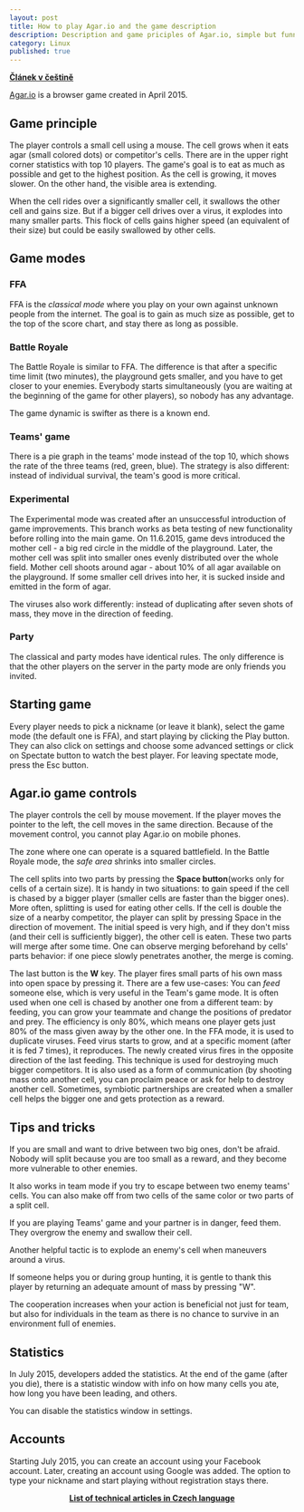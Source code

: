 ```yaml
---
layout: post
title: How to play Agar.io and the game description
description: Description and game priciples of Agar.io, simple but funny browser game originally created in April 2015.
category: Linux
published: true
---
```


**[Článek v češtině]({{site.baseurl}}/web/Agar.io)**

[Agar.io](http://www.agar.io/) is a browser game created in April 2015.

## Game principle
The player controls a small cell using a mouse. The cell grows when it eats agar (small colored dots) or competitor's cells. There are in the upper right corner statistics with top 10 players. The game's goal is to eat as much as possible and get to the highest position. As the cell is growing, it moves slower. On the other hand, the visible area is extending.

When the cell rides over a significantly smaller cell, it swallows the other cell and gains size. But if a bigger cell drives over a virus, it explodes into many smaller parts. This flock of cells gains higher speed (an equivalent of their size) but could be easily swallowed by other cells.

## Game modes
### FFA
FFA is the *classical mode* where you play on your own against unknown people from the internet. The goal is to gain as much size as possible, get to the top of the score chart, and stay there as long as possible.

### Battle Royale
The Battle Royale is similar to FFA. The difference is that after a specific time limit (two minutes), the playground gets smaller, and you have to get closer to your enemies. Everybody starts simultaneously (you are waiting at the beginning of the game for other players), so nobody has any advantage.

The game dynamic is swifter as there is a known end.

### Teams' game
There is a pie graph in the teams' mode instead of the top 10, which shows the rate of the three teams (red, green, blue). The strategy is also different: instead of individual survival, the team's good is more critical.

### Experimental
The Experimental mode was created after an unsuccessful introduction of game improvements. This branch works as beta testing of new functionality before rolling into the main game. On 11.6.2015, game devs introduced the mother cell - a big red circle in the middle of the playground. Later, the mother cell was split into smaller ones evenly distributed over the whole field. Mother cell shoots around agar - about 10% of all agar available on the playground. If some smaller cell drives into her, it is sucked inside and emitted in the form of agar.

The viruses also work differently: instead of duplicating after seven shots of mass, they move in the direction of feeding.

### Party
The classical and party modes have identical rules. The only difference is that the other players on the server in the party mode are only friends you invited.

## Starting game
Every player needs to pick a nickname (or leave it blank), select the game mode (the default one is FFA), and start playing by clicking the Play button. They can also click on settings and choose some advanced settings or click on Spectate button to watch the best player. For leaving spectate mode, press the Esc button.

## Agar.io game controls
The player controls the cell by mouse movement. If the player moves the pointer to the left, the cell moves in the same direction. Because of the movement control, you cannot play Agar.io on mobile phones.

The zone where one can operate is a squared battlefield. In the Battle Royale mode, the *safe area* shrinks into smaller circles.

The cell splits into two parts by pressing the **Space button**(works only for cells of a certain size). It is handy in two situations: to gain speed if the cell is chased by a bigger player (smaller cells are faster than the bigger ones). More often, splitting is used for eating other cells. If the cell is double the size of a nearby competitor, the player can split by pressing Space in the direction of movement. The initial speed is very high, and if they don't miss (and their cell is sufficiently bigger), the other cell is eaten. These two parts will merge after some time. One can observe merging beforehand by cells' parts behavior: if one piece slowly penetrates another, the merge is coming.

The last button is the **W** key. The player fires small parts of his own mass into open space by pressing it. There are a few use-cases:
You can *feed* someone else, which is very useful in the Team's game mode. It is often used when one cell is chased by another one from a different team: by feeding, you can grow your teammate and change the positions of predator and prey. The efficiency is only 80%, which means one player gets just 80% of the mass given away by the other one.
In the FFA mode, it is used to duplicate viruses. Feed virus starts to grow, and at a specific moment (after it is fed 7 times), it reproduces. The newly created virus fires in the opposite direction of the last feeding. This technique is used for destroying much bigger competitors.
It is also used as a form of communication (by shooting mass onto another cell, you can proclaim peace or ask for help to destroy another cell. Sometimes, symbiotic partnerships are created when a smaller cell helps the bigger one and gets protection as a reward.

## Tips and tricks
If you are small and want to drive between two big ones, don't be afraid. Nobody will split because you are too small as a reward, and they become more vulnerable to other enemies.

It also works in team mode if you try to escape between two enemy teams' cells. You can also make off from two cells of the same color or two parts of a split cell.

If you are playing Teams' game and your partner is in danger, feed them. They overgrow the enemy and swallow their cell.

Another helpful tactic is to explode an enemy's cell when maneuvers around a virus.

If someone helps you or during group hunting, it is gentle to thank this player by returning an adequate amount of mass by pressing "W".

The cooperation increases when your action is beneficial not just for team, but also for individuals in the team as there is no chance to survive in an environment full of enemies.

## Statistics
In July 2015, developers added the statistics. At the end of the game (after you die), there is a statistic window with info on how many cells you ate, how long you have been leading, and others.

You can disable the statistics window in settings.

## Accounts
Starting July 2015, you can create an account using your Facebook account. Later, creating an account using Google was added. The option to type your nickname and start playing without registration stays there.


<center><b><a href="../">List of technical articles in Czech language</a></b></center>
